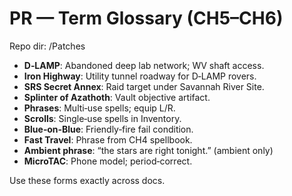 # PR — Term Glossary (CH5–CH6)
Repo dir: /Patches

- **D‑LAMP**: Abandoned deep lab network; WV shaft access.
- **Iron Highway**: Utility tunnel roadway for D‑LAMP rovers.
- **SRS Secret Annex**: Raid target under Savannah River Site.
- **Splinter of Azathoth**: Vault objective artifact.
- **Phrases**: Multi‑use spells; equip L/R.
- **Scrolls**: Single‑use spells in Inventory.
- **Blue‑on‑Blue**: Friendly‑fire fail condition.
- **Fast Travel**: Phrase from CH4 spellbook.
- **Ambient phrase**: “the stars are right tonight.” (ambient only)
- **MicroTAC**: Phone model; period‑correct.

Use these forms exactly across docs.
